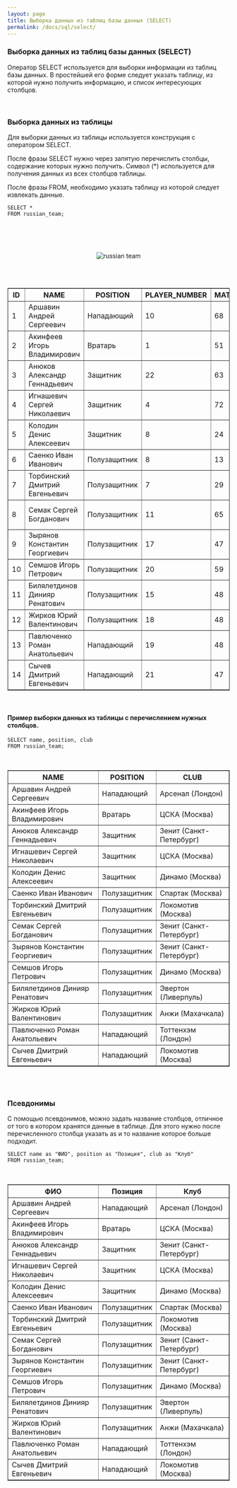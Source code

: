 ```yaml
---
layout: page
title: Выборка данных из таблиц базы данных (SELECT)
permalink: /docs/sql/select/
---
```



### Выборка данных из таблиц базы данных (SELECT)


Оператор SELECT используется для выборки информации из таблиц базы данных. В простейшей его форме следует указать таблицу, из которой нужно получить информацию, и список интересующих столбцов.


<br/>
<h3>Выборка данных из таблицы</h3>


Для выборки данных из таблицы используется конструкция с оператором SELECT.



После фразы SELECT нужно через запятую перечислить столбцы, содержание которых нужно получить. Символ  (*) используется для получения данных из всех столбцов таблицы.


После фразы FROM, необходимо указать таблицу из которой следует извлекать данные.



    SELECT *
    FROM russian_team;

<br/><br/>
<br/>

<div align="center">
<img src="russiantea.png" border="0" alt="russian team">
</div>


<br/><br/>

<TABLE BORDER="1">
<TR><TH>ID</TH><TH>NAME</TH><TH>POSITION</TH><TH>PLAYER_NUMBER</TH><TH>MATCHES</TH><TH>GOALS</TH><TH>CLUB</TH><TH>BIRTHDAY</TH></TR>
<TR><TD>1</TD><TD>&#1040;&#1088;&#1096;&#1072;&#1074;&#1080;&#1085; &#1040;&#1085;&#1076;&#1088;&#1077;&#1081; &#1057;&#1077;&#1088;&#1075;&#1077;&#1077;&#1074;&#1080;&#1095;</TD><TD>&#1053;&#1072;&#1087;&#1072;&#1076;&#1072;&#1102;&#1097;&#1080;&#1081;</TD><TD>10</TD><TD>68</TD><TD>16</TD><TD>&#1040;&#1088;&#1089;&#1077;&#1085;&#1072;&#1083; (&#1051;&#1086;&#1085;&#1076;&#1086;&#1085;)</TD><TD>29.05.1981</TD></TR>
<TR><TD>2</TD><TD>&#1040;&#1082;&#1080;&#1085;&#1092;&#1077;&#1077;&#1074; &#1048;&#1075;&#1086;&#1088;&#1100; &#1042;&#1083;&#1072;&#1076;&#1080;&#1084;&#1080;&#1088;&#1086;&#1074;&#1080;&#1095;</TD><TD>&#1042;&#1088;&#1072;&#1090;&#1072;&#1088;&#1100;</TD><TD>1</TD><TD>51</TD><TD>0</TD><TD>&#1062;&#1057;&#1050;&#1040; (&#1052;&#1086;&#1089;&#1082;&#1074;&#1072;)</TD><TD>08.04.1986</TD></TR>
<TR><TD>3</TD><TD>&#1040;&#1085;&#1102;&#1082;&#1086;&#1074; &#1040;&#1083;&#1077;&#1082;&#1089;&#1072;&#1085;&#1076;&#1088; &#1043;&#1077;&#1085;&#1085;&#1072;&#1076;&#1100;&#1077;&#1074;&#1080;&#1095;</TD><TD>&#1047;&#1072;&#1097;&#1080;&#1090;&#1085;&#1080;&#1082;</TD><TD>22</TD><TD>63</TD><TD>1</TD><TD>&#1047;&#1077;&#1085;&#1080;&#1090; (&#1057;&#1072;&#1085;&#1082;&#1090;-&#1055;&#1077;&#1090;&#1077;&#1088;&#1073;&#1091;&#1088;&#1075;)</TD><TD>28.09.1982</TD></TR>
<TR><TD>4</TD><TD>&#1048;&#1075;&#1085;&#1072;&#1096;&#1077;&#1074;&#1080;&#1095; &#1057;&#1077;&#1088;&#1075;&#1077;&#1081; &#1053;&#1080;&#1082;&#1086;&#1083;&#1072;&#1077;&#1074;&#1080;&#1095;</TD><TD>&#1047;&#1072;&#1097;&#1080;&#1090;&#1085;&#1080;&#1082;</TD><TD>4</TD><TD>72</TD><TD>5</TD><TD>&#1062;&#1057;&#1050;&#1040; (&#1052;&#1086;&#1089;&#1082;&#1074;&#1072;)</TD><TD>14.07.1979</TD></TR>
<TR><TD>5</TD><TD>&#1050;&#1086;&#1083;&#1086;&#1076;&#1080;&#1085; &#1044;&#1077;&#1085;&#1080;&#1089; &#1040;&#1083;&#1077;&#1082;&#1089;&#1077;&#1077;&#1074;&#1080;&#1095;</TD><TD>&#1047;&#1072;&#1097;&#1080;&#1090;&#1085;&#1080;&#1082;</TD><TD>8</TD><TD>24</TD><TD>0</TD><TD>&#1044;&#1080;&#1085;&#1072;&#1084;&#1086; (&#1052;&#1086;&#1089;&#1082;&#1074;&#1072;)</TD><TD>11.01.1982</TD></TR>
<TR><TD>6</TD><TD>&#1057;&#1072;&#1077;&#1085;&#1082;&#1086; &#1048;&#1074;&#1072;&#1085; &#1048;&#1074;&#1072;&#1085;&#1086;&#1074;&#1080;&#1095;</TD><TD>&#1055;&#1086;&#1083;&#1091;&#1079;&#1072;&#1097;&#1080;&#1090;&#1085;&#1080;&#1082;</TD><TD>8</TD><TD>13</TD><TD>9</TD><TD>&#1057;&#1087;&#1072;&#1088;&#1090;&#1072;&#1082; (&#1052;&#1086;&#1089;&#1082;&#1074;&#1072;)</TD><TD>17.10.1983</TD></TR>
<TR><TD>7</TD><TD>&#1058;&#1086;&#1088;&#1073;&#1080;&#1085;&#1089;&#1082;&#1080;&#1081; &#1044;&#1084;&#1080;&#1090;&#1088;&#1080;&#1081; &#1045;&#1074;&#1075;&#1077;&#1085;&#1100;&#1077;&#1074;&#1080;&#1095;</TD><TD>&#1055;&#1086;&#1083;&#1091;&#1079;&#1072;&#1097;&#1080;&#1090;&#1085;&#1080;&#1082;</TD><TD>7</TD><TD>29</TD><TD>2</TD><TD>&#1051;&#1086;&#1082;&#1086;&#1084;&#1086;&#1090;&#1080;&#1074; (&#1052;&#1086;&#1089;&#1082;&#1074;&#1072;)</TD><TD>28.04.1984</TD></TR>
<TR><TD>8</TD><TD>&#1057;&#1077;&#1084;&#1072;&#1082; &#1057;&#1077;&#1088;&#1075;&#1077;&#1081; &#1041;&#1086;&#1075;&#1076;&#1072;&#1085;&#1086;&#1074;&#1080;&#1095;</TD><TD>&#1055;&#1086;&#1083;&#1091;&#1079;&#1072;&#1097;&#1080;&#1090;&#1085;&#1080;&#1082;</TD><TD>11</TD><TD>65</TD><TD>4</TD><TD>&#1047;&#1077;&#1085;&#1080;&#1090; (&#1057;&#1072;&#1085;&#1082;&#1090;-&#1055;&#1077;&#1090;&#1077;&#1088;&#1073;&#1091;&#1088;&#1075;)</TD><TD>27.02.1976</TD></TR>
<TR><TD>9</TD><TD>&#1047;&#1099;&#1088;&#1103;&#1085;&#1086;&#1074; &#1050;&#1086;&#1085;&#1089;&#1090;&#1072;&#1085;&#1090;&#1080;&#1085; &#1043;&#1077;&#1086;&#1088;&#1075;&#1080;&#1077;&#1074;&#1080;&#1095;</TD><TD>&#1055;&#1086;&#1083;&#1091;&#1079;&#1072;&#1097;&#1080;&#1090;&#1085;&#1080;&#1082;</TD><TD>17</TD><TD>47</TD><TD>7</TD><TD>&#1047;&#1077;&#1085;&#1080;&#1090; (&#1057;&#1072;&#1085;&#1082;&#1090;-&#1055;&#1077;&#1090;&#1077;&#1088;&#1073;&#1091;&#1088;&#1075;)</TD><TD>05.10.1977</TD></TR>
<TR><TD>10</TD><TD>&#1057;&#1077;&#1084;&#1096;&#1086;&#1074; &#1048;&#1075;&#1086;&#1088;&#1100; &#1055;&#1077;&#1090;&#1088;&#1086;&#1074;&#1080;&#1095;</TD><TD>&#1055;&#1086;&#1083;&#1091;&#1079;&#1072;&#1097;&#1080;&#1090;&#1085;&#1080;&#1082;</TD><TD>20</TD><TD>59</TD><TD>3</TD><TD>&#1044;&#1080;&#1085;&#1072;&#1084;&#1086; (&#1052;&#1086;&#1089;&#1082;&#1074;&#1072;)</TD><TD>06.04.1978</TD></TR>
<TR><TD>11</TD><TD>&#1041;&#1080;&#1083;&#1103;&#1083;&#1077;&#1090;&#1076;&#1080;&#1085;&#1086;&#1074; &#1044;&#1080;&#1085;&#1080;&#1103;&#1088; &#1056;&#1077;&#1085;&#1072;&#1090;&#1086;&#1074;&#1080;&#1095;</TD><TD>&#1055;&#1086;&#1083;&#1091;&#1079;&#1072;&#1097;&#1080;&#1090;&#1085;&#1080;&#1082;</TD><TD>15</TD><TD>48</TD><TD>6</TD><TD>&#1069;&#1074;&#1077;&#1088;&#1090;&#1086;&#1085; (&#1051;&#1080;&#1074;&#1077;&#1088;&#1087;&#1091;&#1083;&#1100;)</TD><TD>27.02.1985</TD></TR>
<TR><TD>12</TD><TD>&#1046;&#1080;&#1088;&#1082;&#1086;&#1074; &#1070;&#1088;&#1080;&#1081; &#1042;&#1072;&#1083;&#1077;&#1085;&#1090;&#1080;&#1085;&#1086;&#1074;&#1080;&#1095;</TD><TD>&#1055;&#1086;&#1083;&#1091;&#1079;&#1072;&#1097;&#1080;&#1090;&#1085;&#1080;&#1082;</TD><TD>18</TD><TD>48</TD><TD>0</TD><TD>&#1040;&#1085;&#1078;&#1080; (&#1052;&#1072;&#1093;&#1072;&#1095;&#1082;&#1072;&#1083;&#1072;)</TD><TD>20.08.1983</TD></TR>
<TR><TD>13</TD><TD>&#1055;&#1072;&#1074;&#1083;&#1102;&#1095;&#1077;&#1085;&#1082;&#1086; &#1056;&#1086;&#1084;&#1072;&#1085; &#1040;&#1085;&#1072;&#1090;&#1086;&#1083;&#1100;&#1077;&#1074;&#1080;&#1095;</TD><TD>&#1053;&#1072;&#1087;&#1072;&#1076;&#1072;&#1102;&#1097;&#1080;&#1081;</TD><TD>19</TD><TD>48</TD><TD>20</TD><TD>&#1058;&#1086;&#1090;&#1090;&#1077;&#1085;&#1093;&#1101;&#1084; (&#1051;&#1086;&#1085;&#1076;&#1086;&#1085;)</TD><TD>15.12.1981</TD></TR>
<TR><TD>14</TD><TD>&#1057;&#1099;&#1095;&#1077;&#1074; &#1044;&#1084;&#1080;&#1090;&#1088;&#1080;&#1081; &#1045;&#1074;&#1075;&#1077;&#1085;&#1100;&#1077;&#1074;&#1080;&#1095;</TD><TD>&#1053;&#1072;&#1087;&#1072;&#1076;&#1072;&#1102;&#1097;&#1080;&#1081;</TD><TD>21</TD><TD>47</TD><TD>14</TD><TD>&#1051;&#1086;&#1082;&#1086;&#1084;&#1086;&#1090;&#1080;&#1074; (&#1052;&#1086;&#1089;&#1082;&#1074;&#1072;)</TD><TD>26.10.1983</TD></TR>
</TABLE>

<br/>

#### Пример выборки данных из таблицы с перечислением нужных столбцов.


    SELECT name, position, club
    FROM russian_team;

<br/>

<TABLE BORDER="1">
<TR><TH>NAME</TH><TH>POSITION</TH><TH>CLUB</TH></TR>
<TR><TD>&#1040;&#1088;&#1096;&#1072;&#1074;&#1080;&#1085; &#1040;&#1085;&#1076;&#1088;&#1077;&#1081; &#1057;&#1077;&#1088;&#1075;&#1077;&#1077;&#1074;&#1080;&#1095;</TD><TD>&#1053;&#1072;&#1087;&#1072;&#1076;&#1072;&#1102;&#1097;&#1080;&#1081;</TD><TD>&#1040;&#1088;&#1089;&#1077;&#1085;&#1072;&#1083; (&#1051;&#1086;&#1085;&#1076;&#1086;&#1085;)</TD></TR>
<TR><TD>&#1040;&#1082;&#1080;&#1085;&#1092;&#1077;&#1077;&#1074; &#1048;&#1075;&#1086;&#1088;&#1100; &#1042;&#1083;&#1072;&#1076;&#1080;&#1084;&#1080;&#1088;&#1086;&#1074;&#1080;&#1095;</TD><TD>&#1042;&#1088;&#1072;&#1090;&#1072;&#1088;&#1100;</TD><TD>&#1062;&#1057;&#1050;&#1040; (&#1052;&#1086;&#1089;&#1082;&#1074;&#1072;)</TD></TR>
<TR><TD>&#1040;&#1085;&#1102;&#1082;&#1086;&#1074; &#1040;&#1083;&#1077;&#1082;&#1089;&#1072;&#1085;&#1076;&#1088; &#1043;&#1077;&#1085;&#1085;&#1072;&#1076;&#1100;&#1077;&#1074;&#1080;&#1095;</TD><TD>&#1047;&#1072;&#1097;&#1080;&#1090;&#1085;&#1080;&#1082;</TD><TD>&#1047;&#1077;&#1085;&#1080;&#1090; (&#1057;&#1072;&#1085;&#1082;&#1090;-&#1055;&#1077;&#1090;&#1077;&#1088;&#1073;&#1091;&#1088;&#1075;)</TD></TR>
<TR><TD>&#1048;&#1075;&#1085;&#1072;&#1096;&#1077;&#1074;&#1080;&#1095; &#1057;&#1077;&#1088;&#1075;&#1077;&#1081; &#1053;&#1080;&#1082;&#1086;&#1083;&#1072;&#1077;&#1074;&#1080;&#1095;</TD><TD>&#1047;&#1072;&#1097;&#1080;&#1090;&#1085;&#1080;&#1082;</TD><TD>&#1062;&#1057;&#1050;&#1040; (&#1052;&#1086;&#1089;&#1082;&#1074;&#1072;)</TD></TR>
<TR><TD>&#1050;&#1086;&#1083;&#1086;&#1076;&#1080;&#1085; &#1044;&#1077;&#1085;&#1080;&#1089; &#1040;&#1083;&#1077;&#1082;&#1089;&#1077;&#1077;&#1074;&#1080;&#1095;</TD><TD>&#1047;&#1072;&#1097;&#1080;&#1090;&#1085;&#1080;&#1082;</TD><TD>&#1044;&#1080;&#1085;&#1072;&#1084;&#1086; (&#1052;&#1086;&#1089;&#1082;&#1074;&#1072;)</TD></TR>
<TR><TD>&#1057;&#1072;&#1077;&#1085;&#1082;&#1086; &#1048;&#1074;&#1072;&#1085; &#1048;&#1074;&#1072;&#1085;&#1086;&#1074;&#1080;&#1095;</TD><TD>&#1055;&#1086;&#1083;&#1091;&#1079;&#1072;&#1097;&#1080;&#1090;&#1085;&#1080;&#1082;</TD><TD>&#1057;&#1087;&#1072;&#1088;&#1090;&#1072;&#1082; (&#1052;&#1086;&#1089;&#1082;&#1074;&#1072;)</TD></TR>
<TR><TD>&#1058;&#1086;&#1088;&#1073;&#1080;&#1085;&#1089;&#1082;&#1080;&#1081; &#1044;&#1084;&#1080;&#1090;&#1088;&#1080;&#1081; &#1045;&#1074;&#1075;&#1077;&#1085;&#1100;&#1077;&#1074;&#1080;&#1095;</TD><TD>&#1055;&#1086;&#1083;&#1091;&#1079;&#1072;&#1097;&#1080;&#1090;&#1085;&#1080;&#1082;</TD><TD>&#1051;&#1086;&#1082;&#1086;&#1084;&#1086;&#1090;&#1080;&#1074; (&#1052;&#1086;&#1089;&#1082;&#1074;&#1072;)</TD></TR>
<TR><TD>&#1057;&#1077;&#1084;&#1072;&#1082; &#1057;&#1077;&#1088;&#1075;&#1077;&#1081; &#1041;&#1086;&#1075;&#1076;&#1072;&#1085;&#1086;&#1074;&#1080;&#1095;</TD><TD>&#1055;&#1086;&#1083;&#1091;&#1079;&#1072;&#1097;&#1080;&#1090;&#1085;&#1080;&#1082;</TD><TD>&#1047;&#1077;&#1085;&#1080;&#1090; (&#1057;&#1072;&#1085;&#1082;&#1090;-&#1055;&#1077;&#1090;&#1077;&#1088;&#1073;&#1091;&#1088;&#1075;)</TD></TR>
<TR><TD>&#1047;&#1099;&#1088;&#1103;&#1085;&#1086;&#1074; &#1050;&#1086;&#1085;&#1089;&#1090;&#1072;&#1085;&#1090;&#1080;&#1085; &#1043;&#1077;&#1086;&#1088;&#1075;&#1080;&#1077;&#1074;&#1080;&#1095;</TD><TD>&#1055;&#1086;&#1083;&#1091;&#1079;&#1072;&#1097;&#1080;&#1090;&#1085;&#1080;&#1082;</TD><TD>&#1047;&#1077;&#1085;&#1080;&#1090; (&#1057;&#1072;&#1085;&#1082;&#1090;-&#1055;&#1077;&#1090;&#1077;&#1088;&#1073;&#1091;&#1088;&#1075;)</TD></TR>
<TR><TD>&#1057;&#1077;&#1084;&#1096;&#1086;&#1074; &#1048;&#1075;&#1086;&#1088;&#1100; &#1055;&#1077;&#1090;&#1088;&#1086;&#1074;&#1080;&#1095;</TD><TD>&#1055;&#1086;&#1083;&#1091;&#1079;&#1072;&#1097;&#1080;&#1090;&#1085;&#1080;&#1082;</TD><TD>&#1044;&#1080;&#1085;&#1072;&#1084;&#1086; (&#1052;&#1086;&#1089;&#1082;&#1074;&#1072;)</TD></TR>
<TR><TD>&#1041;&#1080;&#1083;&#1103;&#1083;&#1077;&#1090;&#1076;&#1080;&#1085;&#1086;&#1074; &#1044;&#1080;&#1085;&#1080;&#1103;&#1088; &#1056;&#1077;&#1085;&#1072;&#1090;&#1086;&#1074;&#1080;&#1095;</TD><TD>&#1055;&#1086;&#1083;&#1091;&#1079;&#1072;&#1097;&#1080;&#1090;&#1085;&#1080;&#1082;</TD><TD>&#1069;&#1074;&#1077;&#1088;&#1090;&#1086;&#1085; (&#1051;&#1080;&#1074;&#1077;&#1088;&#1087;&#1091;&#1083;&#1100;)</TD></TR>
<TR><TD>&#1046;&#1080;&#1088;&#1082;&#1086;&#1074; &#1070;&#1088;&#1080;&#1081; &#1042;&#1072;&#1083;&#1077;&#1085;&#1090;&#1080;&#1085;&#1086;&#1074;&#1080;&#1095;</TD><TD>&#1055;&#1086;&#1083;&#1091;&#1079;&#1072;&#1097;&#1080;&#1090;&#1085;&#1080;&#1082;</TD><TD>&#1040;&#1085;&#1078;&#1080; (&#1052;&#1072;&#1093;&#1072;&#1095;&#1082;&#1072;&#1083;&#1072;)</TD></TR>
<TR><TD>&#1055;&#1072;&#1074;&#1083;&#1102;&#1095;&#1077;&#1085;&#1082;&#1086; &#1056;&#1086;&#1084;&#1072;&#1085; &#1040;&#1085;&#1072;&#1090;&#1086;&#1083;&#1100;&#1077;&#1074;&#1080;&#1095;</TD><TD>&#1053;&#1072;&#1087;&#1072;&#1076;&#1072;&#1102;&#1097;&#1080;&#1081;</TD><TD>&#1058;&#1086;&#1090;&#1090;&#1077;&#1085;&#1093;&#1101;&#1084; (&#1051;&#1086;&#1085;&#1076;&#1086;&#1085;)</TD></TR>
<TR><TD>&#1057;&#1099;&#1095;&#1077;&#1074; &#1044;&#1084;&#1080;&#1090;&#1088;&#1080;&#1081; &#1045;&#1074;&#1075;&#1077;&#1085;&#1100;&#1077;&#1074;&#1080;&#1095;</TD><TD>&#1053;&#1072;&#1087;&#1072;&#1076;&#1072;&#1102;&#1097;&#1080;&#1081;</TD><TD>&#1051;&#1086;&#1082;&#1086;&#1084;&#1086;&#1090;&#1080;&#1074; (&#1052;&#1086;&#1089;&#1082;&#1074;&#1072;)</TD></TR>
</TABLE>


<br/><br/>

<h3>Псевдонимы</h3>


С помощью псевдонимов, можно задать название столбцов, отличное от того в котором хранятся данные в таблице. Для этого нужно после перечисленного столбца указать as и то название которое больше подходит.


    SELECT name as "ФИО", position as "Позиция", club as "Клуб"
    FROM russian_team;


<br/>


<TABLE BORDER="1">
<TR><TH>&#1060;&#1048;&#1054;</TH><TH>&#1055;&#1086;&#1079;&#1080;&#1094;&#1080;&#1103;</TH><TH>&#1050;&#1083;&#1091;&#1073;</TH></TR>
<TR><TD>&#1040;&#1088;&#1096;&#1072;&#1074;&#1080;&#1085; &#1040;&#1085;&#1076;&#1088;&#1077;&#1081; &#1057;&#1077;&#1088;&#1075;&#1077;&#1077;&#1074;&#1080;&#1095;</TD><TD>&#1053;&#1072;&#1087;&#1072;&#1076;&#1072;&#1102;&#1097;&#1080;&#1081;</TD><TD>&#1040;&#1088;&#1089;&#1077;&#1085;&#1072;&#1083; (&#1051;&#1086;&#1085;&#1076;&#1086;&#1085;)</TD></TR>
<TR><TD>&#1040;&#1082;&#1080;&#1085;&#1092;&#1077;&#1077;&#1074; &#1048;&#1075;&#1086;&#1088;&#1100; &#1042;&#1083;&#1072;&#1076;&#1080;&#1084;&#1080;&#1088;&#1086;&#1074;&#1080;&#1095;</TD><TD>&#1042;&#1088;&#1072;&#1090;&#1072;&#1088;&#1100;</TD><TD>&#1062;&#1057;&#1050;&#1040; (&#1052;&#1086;&#1089;&#1082;&#1074;&#1072;)</TD></TR>
<TR><TD>&#1040;&#1085;&#1102;&#1082;&#1086;&#1074; &#1040;&#1083;&#1077;&#1082;&#1089;&#1072;&#1085;&#1076;&#1088; &#1043;&#1077;&#1085;&#1085;&#1072;&#1076;&#1100;&#1077;&#1074;&#1080;&#1095;</TD><TD>&#1047;&#1072;&#1097;&#1080;&#1090;&#1085;&#1080;&#1082;</TD><TD>&#1047;&#1077;&#1085;&#1080;&#1090; (&#1057;&#1072;&#1085;&#1082;&#1090;-&#1055;&#1077;&#1090;&#1077;&#1088;&#1073;&#1091;&#1088;&#1075;)</TD></TR>
<TR><TD>&#1048;&#1075;&#1085;&#1072;&#1096;&#1077;&#1074;&#1080;&#1095; &#1057;&#1077;&#1088;&#1075;&#1077;&#1081; &#1053;&#1080;&#1082;&#1086;&#1083;&#1072;&#1077;&#1074;&#1080;&#1095;</TD><TD>&#1047;&#1072;&#1097;&#1080;&#1090;&#1085;&#1080;&#1082;</TD><TD>&#1062;&#1057;&#1050;&#1040; (&#1052;&#1086;&#1089;&#1082;&#1074;&#1072;)</TD></TR>
<TR><TD>&#1050;&#1086;&#1083;&#1086;&#1076;&#1080;&#1085; &#1044;&#1077;&#1085;&#1080;&#1089; &#1040;&#1083;&#1077;&#1082;&#1089;&#1077;&#1077;&#1074;&#1080;&#1095;</TD><TD>&#1047;&#1072;&#1097;&#1080;&#1090;&#1085;&#1080;&#1082;</TD><TD>&#1044;&#1080;&#1085;&#1072;&#1084;&#1086; (&#1052;&#1086;&#1089;&#1082;&#1074;&#1072;)</TD></TR>
<TR><TD>&#1057;&#1072;&#1077;&#1085;&#1082;&#1086; &#1048;&#1074;&#1072;&#1085; &#1048;&#1074;&#1072;&#1085;&#1086;&#1074;&#1080;&#1095;</TD><TD>&#1055;&#1086;&#1083;&#1091;&#1079;&#1072;&#1097;&#1080;&#1090;&#1085;&#1080;&#1082;</TD><TD>&#1057;&#1087;&#1072;&#1088;&#1090;&#1072;&#1082; (&#1052;&#1086;&#1089;&#1082;&#1074;&#1072;)</TD></TR>
<TR><TD>&#1058;&#1086;&#1088;&#1073;&#1080;&#1085;&#1089;&#1082;&#1080;&#1081; &#1044;&#1084;&#1080;&#1090;&#1088;&#1080;&#1081; &#1045;&#1074;&#1075;&#1077;&#1085;&#1100;&#1077;&#1074;&#1080;&#1095;</TD><TD>&#1055;&#1086;&#1083;&#1091;&#1079;&#1072;&#1097;&#1080;&#1090;&#1085;&#1080;&#1082;</TD><TD>&#1051;&#1086;&#1082;&#1086;&#1084;&#1086;&#1090;&#1080;&#1074; (&#1052;&#1086;&#1089;&#1082;&#1074;&#1072;)</TD></TR>
<TR><TD>&#1057;&#1077;&#1084;&#1072;&#1082; &#1057;&#1077;&#1088;&#1075;&#1077;&#1081; &#1041;&#1086;&#1075;&#1076;&#1072;&#1085;&#1086;&#1074;&#1080;&#1095;</TD><TD>&#1055;&#1086;&#1083;&#1091;&#1079;&#1072;&#1097;&#1080;&#1090;&#1085;&#1080;&#1082;</TD><TD>&#1047;&#1077;&#1085;&#1080;&#1090; (&#1057;&#1072;&#1085;&#1082;&#1090;-&#1055;&#1077;&#1090;&#1077;&#1088;&#1073;&#1091;&#1088;&#1075;)</TD></TR>
<TR><TD>&#1047;&#1099;&#1088;&#1103;&#1085;&#1086;&#1074; &#1050;&#1086;&#1085;&#1089;&#1090;&#1072;&#1085;&#1090;&#1080;&#1085; &#1043;&#1077;&#1086;&#1088;&#1075;&#1080;&#1077;&#1074;&#1080;&#1095;</TD><TD>&#1055;&#1086;&#1083;&#1091;&#1079;&#1072;&#1097;&#1080;&#1090;&#1085;&#1080;&#1082;</TD><TD>&#1047;&#1077;&#1085;&#1080;&#1090; (&#1057;&#1072;&#1085;&#1082;&#1090;-&#1055;&#1077;&#1090;&#1077;&#1088;&#1073;&#1091;&#1088;&#1075;)</TD></TR>
<TR><TD>&#1057;&#1077;&#1084;&#1096;&#1086;&#1074; &#1048;&#1075;&#1086;&#1088;&#1100; &#1055;&#1077;&#1090;&#1088;&#1086;&#1074;&#1080;&#1095;</TD><TD>&#1055;&#1086;&#1083;&#1091;&#1079;&#1072;&#1097;&#1080;&#1090;&#1085;&#1080;&#1082;</TD><TD>&#1044;&#1080;&#1085;&#1072;&#1084;&#1086; (&#1052;&#1086;&#1089;&#1082;&#1074;&#1072;)</TD></TR>
<TR><TD>&#1041;&#1080;&#1083;&#1103;&#1083;&#1077;&#1090;&#1076;&#1080;&#1085;&#1086;&#1074; &#1044;&#1080;&#1085;&#1080;&#1103;&#1088; &#1056;&#1077;&#1085;&#1072;&#1090;&#1086;&#1074;&#1080;&#1095;</TD><TD>&#1055;&#1086;&#1083;&#1091;&#1079;&#1072;&#1097;&#1080;&#1090;&#1085;&#1080;&#1082;</TD><TD>&#1069;&#1074;&#1077;&#1088;&#1090;&#1086;&#1085; (&#1051;&#1080;&#1074;&#1077;&#1088;&#1087;&#1091;&#1083;&#1100;)</TD></TR>
<TR><TD>&#1046;&#1080;&#1088;&#1082;&#1086;&#1074; &#1070;&#1088;&#1080;&#1081; &#1042;&#1072;&#1083;&#1077;&#1085;&#1090;&#1080;&#1085;&#1086;&#1074;&#1080;&#1095;</TD><TD>&#1055;&#1086;&#1083;&#1091;&#1079;&#1072;&#1097;&#1080;&#1090;&#1085;&#1080;&#1082;</TD><TD>&#1040;&#1085;&#1078;&#1080; (&#1052;&#1072;&#1093;&#1072;&#1095;&#1082;&#1072;&#1083;&#1072;)</TD></TR>
<TR><TD>&#1055;&#1072;&#1074;&#1083;&#1102;&#1095;&#1077;&#1085;&#1082;&#1086; &#1056;&#1086;&#1084;&#1072;&#1085; &#1040;&#1085;&#1072;&#1090;&#1086;&#1083;&#1100;&#1077;&#1074;&#1080;&#1095;</TD><TD>&#1053;&#1072;&#1087;&#1072;&#1076;&#1072;&#1102;&#1097;&#1080;&#1081;</TD><TD>&#1058;&#1086;&#1090;&#1090;&#1077;&#1085;&#1093;&#1101;&#1084; (&#1051;&#1086;&#1085;&#1076;&#1086;&#1085;)</TD></TR>
<TR><TD>&#1057;&#1099;&#1095;&#1077;&#1074; &#1044;&#1084;&#1080;&#1090;&#1088;&#1080;&#1081; &#1045;&#1074;&#1075;&#1077;&#1085;&#1100;&#1077;&#1074;&#1080;&#1095;</TD><TD>&#1053;&#1072;&#1087;&#1072;&#1076;&#1072;&#1102;&#1097;&#1080;&#1081;</TD><TD>&#1051;&#1086;&#1082;&#1086;&#1084;&#1086;&#1090;&#1080;&#1074; (&#1052;&#1086;&#1089;&#1082;&#1074;&#1072;)</TD></TR>
</TABLE>
